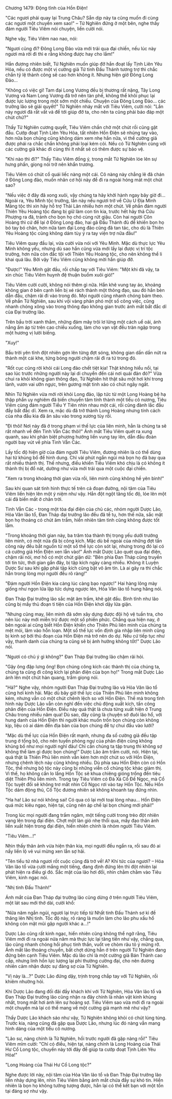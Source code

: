 




Chương 1479: Động tĩnh của Hồn Điện!


"Các ngươi phải quay lại Trung Châu? Sẵn dịp này ta cũng muốn đi cùng các ngươi một chuyến xem sao!" – Tử Nghiên đứng ở một bên, nghe thấy đám người Tiêu Viêm nói chuyện, liền cười nói.

Nghe vậy, Tiêu Viêm nao nao, nói:

"Ngươi cũng đi? Đông Long Đảo vừa mới trải qua đại chiến, nếu lúc này ngươi mà rời đi thì e rằng không được hay cho lắm!"

Hắn đương nhiên biết, Tử Nghiên muốn giúp đỡ hắn đoạt lấy Tịnh Liên Yêu Hỏa, nếu có được một vị cường giả Tứ tinh Đấu Thánh tương trợ thì chắc chắn tỷ lệ thành công sẽ cao hơn không ít. Nhưng hiện giờ Đông Long Đảo…

"Không có việc gì! Tam đại Long Vương đều bị thương rất nặng, Tây Long Vương và Nam Long Vương đã trở nên tàn phế, không thể khôi phục lại được lực lượng trong một sớm một chiều. Chuyện của Đông Long Đảo… các trưởng lão sẽ giải quyết!" Tử Nghiên nháy mắt với Tiêu Viêm, cười nói: "Lần này ngươi đã rất vất vả để tới giúp đỡ ta, cho nên ta cũng phải báo đáp một chút chứ?"

Thấy Tử Nghiên cương quyết, Tiêu Viêm chần chờ một chút rồi cũng gật đầu. Cướp đoạt Tịnh Liên Yêu Hỏa, tất nhiên Hồn Điện sẽ nhúng tay vào, hơn nữa bọn chúng cũng không dám xem nhẹ hắn nữa, vì thế cường giả được phái ra chắc chắn không phải loại kém cỏi. Nếu có Tử Nghiên cùng với các cường giả khác đi cùng thì ít nhất sẽ có thêm được sự bảo vệ.

"Khi nào thì đi?" Thấy Tiêu Viêm đồng ý, trong mắt Tử Nghiên lóe lên sự hưng phấn, giọng nói trở nên khẩn trương.

Tiêu Viêm có chút cổ quái liếc nàng một cái. Cô nàng này chẳng lẽ đã chán ở Đông Long đảo, muốn nhân cơ hội này để đi ra ngoài hóng mát một chút sao?

"Nếu việc ở đây đã xong xuôi, vậy chúng ta hãy khởi hành ngay bây giờ đi…Ngoài ra, Yêu Minh tộc trưởng, lần này nếu ngươi trở về Cửu U Địa Minh Mãng tộc thì xin hãy hỗ trợ Thải Lân nhiều hơn một chút. Về phần đám người Thiên Yêu Hoàng tộc đang bị giữ làm con tin kia, trước hết hãy thả Cửu Phượng ra đã, tránh cho bọn họ chó cùng rứt giậu. Còn hai người Côn Hoàng thì cứ để lại ở Đông Long đảo, hai gã Đấu Thánh đủ để khiến bọn họ bó tay bó chân, hơn nữa tam đại Long đảo cũng đã tan tác, cho dù là Thiên Yêu Hoàng tộc cũng không dám tùy ý ra tay viện trợ nữa đâu!"

Tiêu Viêm quay đầu lại, vừa cười vừa nói với Yêu Minh. Mặc dù thực lực Yêu Minh không yếu, nhưng dù sao hắn cũng vừa mới lấy lại được vị trí tộc trưởng, hơn nữa còn đắc tội với Thiên Yêu Hoàng tộc, cho nên không thể li khai quá lâu. Bởi vậy Tiêu Viêm cũng không mời hắn giúp đỡ.

"Được!" Yêu Minh gật đầu, rồi chắp tay với Tiêu Viêm: "Một khi đã vậy, ta xin chúc Tiêu Viêm huynh đệ thuận buồm xuôi gió!"

Tiêu Viêm cười cười, không nói thêm gì nữa. Hắn khẽ vung tay áo, khoảng không gian ở bên cạnh liền bị xé rách thành một thông đạo, sau đó hắn bèn dẫn đầu, chậm rãi đi vào trong đó. Mọi người cũng nhanh chóng bám theo. Về phần Tử Nghiên, sau khi vội vàng phân phó một số công việc, cũng nhanh chóng xông vào trong thông đạo không gian trước ánh mắt bất đắc dĩ của Đại trưởng lão.

Trên bầu trời xanh thẳm, những đám mây trôi lơ lửng một cách uể oải, ánh nắng ấm áp từ trên cao chiếu xuống, làm cho vạn vật đều tràn ngập trong một hương vị lười biếng.

"Xuy!"

Bầu trời yên tĩnh đột nhiên gợn lên từng đợt sóng, không gian dần dần nứt ra thành một cái khe, từng bóng người chậm rãi đi ra từ trong đó.

"Rốt cục cũng rời khỏi cái Long đảo chết tiệt kia! Thật không hiểu nổi, tại sao lúc trước những người này lại di chuyển đến cái nơi quái đản đó?" Vừa chui ra khỏi không gian thông đạo, Tử Nghiên hít thật sâu một hơi khí trong lành, vươn vai ưỡn ngực, trên gương mặt tinh xảo có chút ngây ngất.

Nhìn Tử Nghiên vừa mới rời khỏi Long đảo, lập tức từ một Long Hoàng bệ hạ thập phần uy nghiêm đã biến chuyển tâm tính thành một tiểu cô nương, Tiêu Viêm cùng đám người Tiểu Y Tiên nhìn nhau một cái, rồi cũng đành lắc đầu đầy bất đắc dĩ. Xem ra, mặc dù đã trở thành Long Hoàng nhưng tính cách của nha đầu kia đã ăn sâu vào trong xương tủy rồi.

"Đi thôi! Nơi này đã ở trong phạm vi thế lực của liên minh, hẳn là chúng ta sẽ rất nhanh về đến Tinh Vẫn Các thôi!" Ánh mắt Tiêu Viêm quét ra xung quanh, sau khi phân biệt phương hướng liền vung tay lên, dẫn đầu đoàn người bay vút về phía Tinh Vẫn Các.

Lấy tốc độ hiện giờ của đám người Tiêu Viêm, đương nhiên là có thể dùng hai từ khủng bố để hình dung. Chỉ vài phút ngắn ngủi mà bọn họ đã bay qua rất nhiều thành thị. Thế nhưng, điều khiến Tiêu Viêm khó chịu là có không ít thành thị bị đổ nát, dường như vừa mới trải qua một cuộc đại chiến.

"Xem ra trong khoảng thời gian vừa rồi, liên minh cũng không hề yên bình!"

Sau khi quan sát tình hình thực tế trên cả đoạn đường, nội tâm của Tiêu Viêm liền hiện lên một ý niệm như vậy. Hắn đột ngột tăng tốc độ, lóe lên một cái đã biến mất ở chân trời.

Tinh Vẫn Các - trong một tòa đại điện của chủ các, nhóm người Dược Lão, Hỏa Vân lão tổ, Đan Tháp đại trưởng lão đều đã tề tụ, hơn thế nữa, sắc mặt bọn họ thoáng có chút âm trầm, hiển nhiên tâm tình cũng không được tốt lắm.

"Trong khoảng thời gian này, ba trăm tòa thành thị trọng yếu dưới trướng liên minh, có một nửa đã bị công kích. Mặc dù bề ngoài của những đợt tấn công này đều bắt nguồn từ một số thế lực còn sót lại, nhưng trong đó lại có cả cường giả Hồn Điện xen lẫn vào!" Ánh mắt Dược Lão quét qua đại điện, chậm rãi nói, mơ hồ có một chút giận dữ: "Bên phía Đan Tháp cũng truyền tới tin tức, thời gian gần đây, bị tập kích ngày càng nhiều. Không ít Luyện Dược Sư sau khi gặp phải tập kích cũng bặt vô âm tín. Là ai gây ra thì chắc hẳn trong lòng mọi người đều rõ ràng!"

"Đám người Hồn Điện kia càng lúc càng bạo ngược!" Hai hàng lông mày giống như ngọn lửa lập tức dựng ngược lên, Hỏa Vân lão tổ hung hăng nói.

Đan Tháp Đại trưởng lão sắc mặt âm trầm, khẽ gật đầu. Bình tĩnh như lão cũng bị mấy thủ đoạn ti tiện của Hồn Điện khơi dậy lửa giận.

"Nhưng cũng may, liên minh đã sớm xây dựng được đội hộ vệ tuần tra, cho nên lúc này mới miễn trừ được một số phiền phức. Chẳng qua hiện nay, ở bên ngoài ai cũng biết Hồn Điện khiến cho Thiên Phủ liên minh của chúng ta mệt mỏi, lâm vào hỗn loạn. Một số thế lực vốn định gia nhập liên minh cũng bị kinh sợ bởi thủ đoạn của Hồn Điện mà trở nên do dự. Nếu cứ tiếp tục như vậy, thanh danh của chúng ta cũng sẽ bị ảnh hưởng không tốt!" Dược Lão nói.

"Ngươi có chủ ý gì không?" Đan Tháp Đại trưởng lão chậm rãi hỏi.

"Gậy ông đập lưng ông! Bọn chúng công kích các thành thị của chúng ta, chúng ta cũng đi công kích lại phân điện của bọn họ!" Trong mắt Dược Lão ánh lên một chút hàn quang, trầm giọng nói.

"Hả?" Nghe vậy, nhóm người Đan Tháp Đại trưởng lão và Hỏa Vân lão tổ cũng hơi kinh hãi. Mặc dù bây giờ thế lực của Thiên Phủ liên minh không kém, nhưng vẫn có một chút chênh lệch so với Hồn Điện. Thế mà trong tình hình này Dược Lão vẫn còn nghĩ đến việc chủ động xuất kích, tấn công phân điện của Hồn Điện. Điều này quả thật là chưa từng xuất hiện ở Trung Châu trong nhiều năm qua! Dù sao, đây cũng là chuyện sờ đuôi lão hổ, với hung danh của Hồn Điện thì người khác muốn trốn bọn chúng còn không kịp, liệu có ai dám đến địa bàn của bọn chúng để tự chui đầu vào lưới?

"Mặc dù thế lực của Hồn Điện rất mạnh, nhưng đa số cường giả đều tập trung ở tổng bộ, cho nên tuyến phòng ngự của phân điện cũng không khủng bố như mọi người nghĩ đâu! Chỉ cần chúng ta tập trung thì không sợ không thể làm gì được bọn chúng!" Dược Lão âm trầm cười, nói. Hiện tại, quả thật là Thiên Phủ liên minh vẫn kém hơn một chút so với Hồn Điện, nhưng chênh lệch này cũng không nhiều. Dù phía sau Hồn Điện còn có Hồn Tộc, thế nhưng bộ tộc này cũng bị những viễn cổ chủng tộc khác giám thị. Vì thế, họ không cần lo lắng Hồn Tộc sẽ khua chiêng gióng trống đến tiêu diệt Thiên Phủ liên minh. Trong tay Tiêu Viêm có Đà Xá Cổ Đế Ngọc, mà Cổ Tộc tuyệt đối sẽ không trơ mắt nhìn Cổ Ngọc rơi vào tay Hồn Tộc. Nếu Hồn Tộc dám động thủ, Cổ Tộc đương nhiên sẽ không khoanh tay đứng nhìn.

"Ha ha! Lão sư nói không sai! Có qua có lại mới toại lòng nhau… Hồn Điện quá mức kiêu ngạo, hiện tại, cũng nên áp chế lại bọn chúng mới phải!"

Trong lúc mọi người đang trầm ngâm, một tiếng cười trong trẻo đột nhiên vang lên trong đại điện. Chợt một làn gió nhẹ thổi qua, mấy đạo thân ảnh liền xuất hiện trong đại điện, hiển nhiên chính là nhóm người Tiêu Viêm.

"Tiêu Viêm…!"

Nhìn thấy thân ảnh vừa hiện thân kia, mọi người đều ngẩn ra, rồi sau đó ai nấy liền lộ vẻ vui mừng xen lẫn sợ hãi.

"Tên tiểu tử nhà ngươi rốt cuộc cũng đã trở về! A? Khí tức của ngươi? – Hỏa Vân lão tổ vừa cười mắng một tiếng, đang định đứng lên thì đột nhiên lại phát hiện ra điều gì đó. Sắc mặt của lão hơi đổi, nhìn chằm chằm vào Tiêu Viêm, kinh ngạc nói.

"Nhị tinh Đấu Thánh!"

Ánh mắt của Đan Tháp đại trưởng lão cũng dừng ở trên người Tiêu Viêm, một lát sau mới thở dài, cười khổ:

"Nửa năm ngắn ngủi, ngươi lại trực tiếp từ Nhất tinh Đấu Thánh sơ kì đề thăng lên Nhị tinh. Tốc độ này, rõ ràng là muốn làm cho lão phu xấu hổ không còn mặt mũi gặp người khác a...!"

Dược Lão cũng rất kinh ngạc, hiển nhiên cũng không thể ngờ rằng, Tiêu Viêm mới đi ra ngoài nửa năm mà thực lực lại tăng tiến như vậy, chẳng qua, lão cũng nhanh chóng hồi phục tinh thần, vuốt ve chòm râu tỏ ý mừng rỡ. Ánh mắt lão thoáng chuyển, bất chợt dừng hẳn ở trên người Tử Nghiên đang đứng bên cạnh Tiêu Viêm. Mặc dù lão chỉ là một cường giả Bán Thánh cao cấp, nhưng linh hồn lực lượng lại phi thường cường đại, cho nên đương nhiên cảm nhận được sự đáng sợ của Tử Nghiên.

"Vị này là…?" Dược Lão đứng dậy, trịnh trọng chắp tay với Tử Nghiên, rồi khiêm nhường hỏi.

Khi Dược Lão đang đối đãi đầy khách khí với Tử Nghiên, Hỏa Vân lão tổ và Đan Tháp Đại trưởng lão cũng nhận ra đây chính là nhân vật kinh khủng nhất, trong mắt hơi ánh lên sự hoảng sợ. Tiêu Viêm sao vừa mới đi ra ngoài một chuyến mà lại có thể mang về một cường giả mạnh mẽ như vậy?

Thấy Dược Lão khách sáo như vậy, Tử Nghiên không khỏi có chút lúng túng. Trước kia, nàng cũng đã gặp qua Dược Lão, nhưng lúc đó nàng vẫn mang hình dáng của một tiểu cô nương.

"Lão sư, nàng chính là Tử Nghiên, hồi trước người đã gặp nàng rồi!" Tiêu Viêm mỉm cười: "Chỉ có điều, hiện tại, nàng chính là Long Hoàng của Thái Hư Cổ Long tộc, chuyến này tới đây để giúp ta cướp đoạt Tịnh Liên Yêu Hỏa!"

"Long Hoàng của Thái Hư Cổ Long tộc?"

Nghe được lời này, nội tâm của Hỏa Vân lão tổ và Đan Tháp Đại trưởng lão liền nhảy dựng lên, nhìn Tiêu Viêm bằng ánh mắt chứa đầy sự khó tin. Hiển nhiên là bọn họ không tưởng tượng được, hắn lại có thể kết bạn với một tồn tại đáng sợ như vậy.




